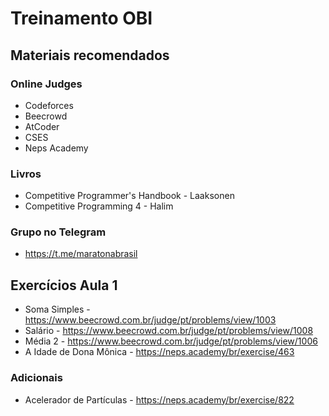 # Treinamento OBI

## Materiais recomendados

### Online Judges
- Codeforces
- Beecrowd
- AtCoder
- CSES
- Neps Academy

### Livros
- Competitive Programmer's Handbook - Laaksonen
- Competitive Programming 4 - Halim

### Grupo no Telegram
- https://t.me/maratonabrasil

## Exercícios Aula 1
- Soma Simples - https://www.beecrowd.com.br/judge/pt/problems/view/1003
- Salário - https://www.beecrowd.com.br/judge/pt/problems/view/1008
- Média 2 - https://www.beecrowd.com.br/judge/pt/problems/view/1006
- A Idade de Dona Mônica - https://neps.academy/br/exercise/463
### Adicionais
- Acelerador de Partículas - https://neps.academy/br/exercise/822
